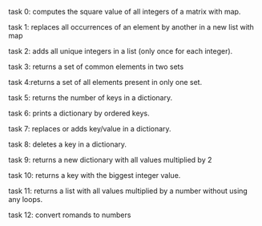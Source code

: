 task 0: computes the square value of all integers of a matrix with map.

task 1: replaces all occurrences of an element by another in a new list with map

task 2: adds all unique integers in a list (only once for each integer).

task 3: returns a set of common elements in two sets

task 4:returns a set of all elements present in only one set.

task 5: returns the number of keys in a dictionary.

task 6: prints a dictionary by ordered keys.

task 7: replaces or adds key/value in a dictionary.

task 8: deletes a key in a dictionary.

task 9: returns a new dictionary with all values multiplied by 2

task 10: returns a key with the biggest integer value.

task 11: returns a list with all values multiplied by a number without using any loops.

task 12: convert romands to numbers